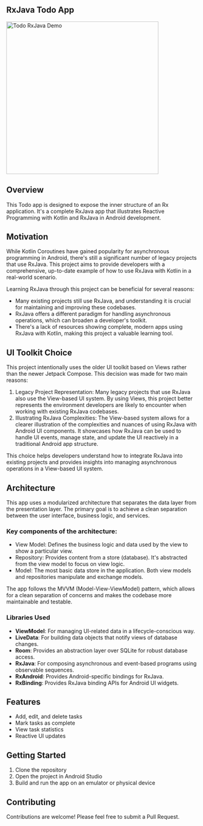 ## RxJava Todo App
<img src="https://github.com/nelsonquintanilla/todo-rxjava/blob/main/todo_rxjava_demo.gif" width="400" alt="Todo RxJava Demo">

## Overview
This Todo app is designed to expose the inner structure of an Rx application. It's a complete RxJava app that illustrates Reactive Programming with Kotlin and RxJava in Android development.

## Motivation
While Kotlin Coroutines have gained popularity for asynchronous programming in Android, there's still a significant number of legacy projects that use RxJava. This project aims to provide developers with a comprehensive, up-to-date example of how to use RxJava with Kotlin in a real-world scenario.

Learning RxJava through this project can be beneficial for several reasons:

* Many existing projects still use RxJava, and understanding it is crucial for maintaining and improving these codebases.
* RxJava offers a different paradigm for handling asynchronous operations, which can broaden a developer's toolkit.
* There's a lack of resources showing complete, modern apps using RxJava with Kotlin, making this project a valuable learning tool.

## UI Toolkit Choice
This project intentionally uses the older UI toolkit based on Views rather than the newer Jetpack Compose. This decision was made for two main reasons:

1. Legacy Project Representation: Many legacy projects that use RxJava also use the View-based UI system. By using Views, this project better represents the environment developers are likely to encounter when working with existing RxJava codebases.
2. Illustrating RxJava Complexities: The View-based system allows for a clearer illustration of the complexities and nuances of using RxJava with Android UI components. It showcases how RxJava can be used to handle UI events, manage state, and update the UI reactively in a traditional Android app structure.

This choice helps developers understand how to integrate RxJava into existing projects and provides insights into managing asynchronous operations in a View-based UI system.

## Architecture
This app uses a modularized architecture that separates the data layer from the presentation layer. The primary goal is to achieve a clean separation between the user interface, business logic, and services.

### Key components of the architecture:
* View Model: Defines the business logic and data used by the view to show a particular view.
* Repository: Provides content from a store (database). It's abstracted from the view model to focus on view logic.
* Model: The most basic data store in the application. Both view models and repositories manipulate and exchange models.

The app follows the MVVM (Model-View-ViewModel) pattern, which allows for a clean separation of concerns and makes the codebase more maintainable and testable.

### Libraries Used
* **ViewModel**: For managing UI-related data in a lifecycle-conscious way.
* **LiveData**: For building data objects that notify views of database changes.
* **Room**: Provides an abstraction layer over SQLite for robust database access.
* **RxJava**: For composing asynchronous and event-based programs using observable sequences.
* **RxAndroid**: Provides Android-specific bindings for RxJava.
* **RxBinding**: Provides RxJava binding APIs for Android UI widgets.

## Features
* Add, edit, and delete tasks
* Mark tasks as complete
* View task statistics
* Reactive UI updates

## Getting Started
1. Clone the repository
2. Open the project in Android Studio
3. Build and run the app on an emulator or physical device

## Contributing
Contributions are welcome! Please feel free to submit a Pull Request.

